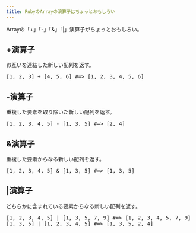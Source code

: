 ```yaml
---
title: RubyのArrayの演算子はちょっとおもしろい
---
```

Arrayの「+」「-」「&」「|」演算子がちょっとおもしろい。
<h2>+演算子</h2>
お互いを連結した新しい配列を返す。
<pre lang="ruby">
[1, 2, 3] + [4, 5, 6] #=> [1, 2, 3, 4, 5, 6]
</pre>

<h2>-演算子</h2>
重複した要素を取り除いた新しい配列を返す。
<pre lang="ruby">
[1, 2, 3, 4, 5] - [1, 3, 5] #=> [2, 4]
</pre>

<h2>&演算子</h2>
重複した要素からなる新しい配列を返す。
<pre lang="ruby">
[1, 2, 3, 4, 5] & [1, 3, 5] #=> [1, 3, 5]
</pre>

<h2>|演算子</h2>
どちらかに含まれている要素からなる新しい配列を返す。
<pre lang="ruby">
[1, 2, 3, 4, 5] | [1, 3, 5, 7, 9] #=> [1, 2, 3, 4, 5, 7, 9]
[1, 3, 5] | [1, 2, 3, 4, 5] #=> [1, 3, 5, 2, 4]
</pre>
